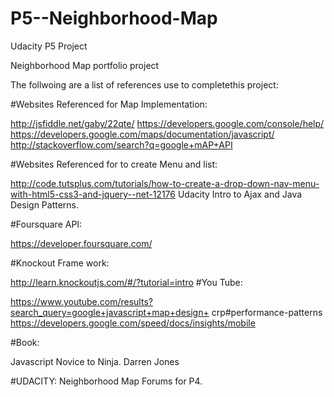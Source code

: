 # P5--Neighborhood-Map
Udacity P5 Project

Neighborhood Map portfolio project


The follwoing are a list of references use to completethis project:

#Websites Referenced for Map Implementation:

http://jsfiddle.net/gaby/22qte/
https://developers.google.com/console/help/
https://developers.google.com/maps/documentation/javascript/
http://stackoverflow.com/search?q=google+mAP+API

#Websites Referenced for to create Menu and list:

http://code.tutsplus.com/tutorials/how-to-create-a-drop-down-nav-menu-with-html5-css3-and-jquery--net-12176
Udacity Intro to Ajax and Java Design Patterns.

#Foursquare API:

https://developer.foursquare.com/


#Knockout Frame work:

http://learn.knockoutjs.com/#/?tutorial=intro
#You Tube:

https://www.youtube.com/results?search_query=google+javascript+map+design+
crp#performance-patterns https://developers.google.com/speed/docs/insights/mobile

#Book: 

Javascript Novice to Ninja. Darren Jones



#UDACITY:
Neighborhood Map Forums for P4.
